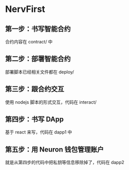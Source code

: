 # NervFirst

## 第一步：书写智能合约

合约内容在 contract/ 中

## 第二步：部署智能合约

部署脚本已经相关文件都在 deploy/

## 第三步：跟合约交互

使用 nodejs 脚本的形式交互，代码在 interact/

## 第四步：书写 DApp

基于 react 来写，代码在 dapp1 中


## 第五步：用 Neuron 钱包管理账户

就是从第四步的代码中把私钥等信息移除掉了，代码在 dapp2 
